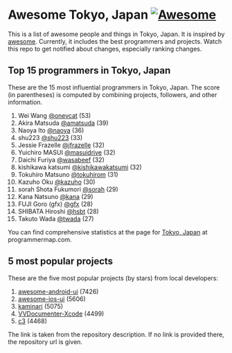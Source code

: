 Awesome Tokyo, Japan [![Awesome](https://cdn.rawgit.com/sindresorhus/awesome/d7305f38d29fed78fa85652e3a63e154dd8e8829/media/badge.svg)](https://github.com/sindresorhus/awesome)
================================================================================
This is a list of awesome people and things in Tokyo, Japan. It is inspired by [awesome](https://github.com/sindresorhus/awesome). Currently, it includes the best programmers and projects. Watch this repo to get notified about changes, especially ranking changes.

Top 15 programmers in Tokyo, Japan
--------------------------------------------------------------------------------
These are the 15 most influential programmers in Tokyo, Japan. The score (in parentheses) is computed by combining projects, followers, and other information.

1. Wei Wang [@onevcat](https://github.com/onevcat) (53)
2. Akira Matsuda [@amatsuda](https://github.com/amatsuda) (39)
3. Naoya Ito [@naoya](https://github.com/naoya) (36)
4. shu223 [@shu223](https://github.com/shu223) (33)
5. Jessie Frazelle [@jfrazelle](https://github.com/jfrazelle) (32)
6. Yuichiro MASUI [@masuidrive](https://github.com/masuidrive) (32)
7. Daichi Furiya [@wasabeef](https://github.com/wasabeef) (32)
8. kishikawa katsumi [@kishikawakatsumi](https://github.com/kishikawakatsumi) (32)
9. Tokuhiro Matsuno [@tokuhirom](https://github.com/tokuhirom) (31)
10. Kazuho Oku [@kazuho](https://github.com/kazuho) (30)
11. sorah Shota Fukumori [@sorah](https://github.com/sorah) (29)
12. Kana Natsuno [@kana](https://github.com/kana) (29)
13. FUJI Goro (gfx) [@gfx](https://github.com/gfx) (28)
14. SHIBATA Hiroshi [@hsbt](https://github.com/hsbt) (28)
15. Takuto Wada [@twada](https://github.com/twada) (27)

You can find comprehensive statistics at the page for [Tokyo, Japan](http://programmermap.com/area/tokyo-japan) at programmermap.com.

5 most popular projects
--------------------------------------------------------------------------------
These are the five most popular projects (by stars) from local developers:

1. [awesome-android-ui](https://twitter.com/wasabeef_jp) (7426)
2. [awesome-ios-ui](https://github.com/cjwirth/awesome-ios-ui) (5606)
3. [kaminari](https://github.com/amatsuda/kaminari/wiki) (5075)
4. [VVDocumenter-Xcode](https://github.com/onevcat/VVDocumenter-Xcode) (4499)
5. [c3](c3js.org) (4468)

The link is taken from the repository description. If no link is provided there, the repository url is given.